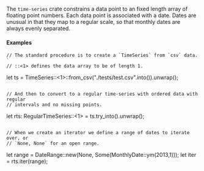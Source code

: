 The `time-series` crate constrains a data point to an fixed length array of floating point
numbers. Each data point is associated with a date. Dates are unusual in that they map to a
regular scale, so that monthly dates are always evenly separated.

#### Examples

```
// The standard procedure is to create a `TimeSeries` from `csv` data. `
// ::<1> defines the data array to be of length 1.
```
let ts = TimeSeries::<1>::from_csv("./tests/test.csv".into()).unwrap();
```

// And then to convert to a regular time-series with ordered data with regular
// intervals and no missing points.
```
let rts: RegularTimeSeries::<1> = ts.try_into().unwrap();
```

// When we create an iterator we define a range of dates to iterate over, or
// `None, None` for an open range.
```
let range = DateRange::new(None, Some(MonthlyDate::ym(2013,1)));
let iter = rts.iter(range);
```
